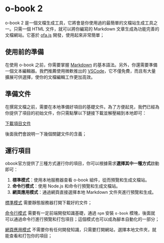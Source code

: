 # o-book 2

o-book 2 是一個文檔生成工具，它將會是你使用過的最簡單的文檔站生成工具之一。只需一個 HTML 文件，就可以將你編寫的 Markdown 文章生成為功能完善的文檔網站。它基於 [ofa.js](https://ofajs.com/) 開發，使用起來非常簡單；

## 使用前的準備

在使用 o-book 之前，你需要掌握 [Markdown](https://www.google.com/search?q=markdown) 的基本語法。另外，你還需要準備一個文本編輯器。我們推薦使用微軟推出的 [VSCode](https://code.visualstudio.com/)，它不僅免費，而且有大量擴展可供選擇，使你的文檔編輯工作更加高效。

## 準備文件

在撰寫文檔之前，需要在本地準備好項目的基礎文件。為了方便起見，我們已經為你提供了項目的初始文件，你只需點擊以下鏈接下載並解壓縮到本地即可：

[下載項目文件](../../publics/stand-up.zip)

後面我們會說明一下幾個關鍵文件的含義；

## 運行項目

obook官方提供了三種方式運行你的項目，你可以根據需求**選擇其中一種方式**啟動即可：

1. **標準模式**：使用本地服務器查看 o-book 組件，從而預覽和生成文檔站。
2. **命令行模式**：使用 Node.js 和命令行預覽和生成文檔站。
3. **網頁應用模式**：通過網頁直接選擇本地 Markdown 文件夾進行預覽和生成。

[標準模式](./run-mode/base-mode.md) 需要靜態服務器打開下載好的文件；

[命令行模式](./run-mode/cli-mode.md) 需要有一定前端開發知識基礎，通過 `npm` 安裝 `o-book` 模塊，後面就可以通過命令行進行預覽和打包項目；這個模式也可以成為腳本自動化的一部分；

[網頁應用模式](./run-mode/webapp-mode.md) 不需要你有任何開發知識，只需要打開網站，選擇本地文件夾，就能查看和打包你的項目；